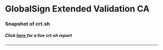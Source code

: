 # GlobalSign Extended Validation CA
### Snapshot of crt.sh
##### Click [here](https://crt.sh/?q=8E7BB140C3DC451371A0C82112426392E3B39C08A793F85541E33C4F840FA4C8) for a live crt.sh report

---
